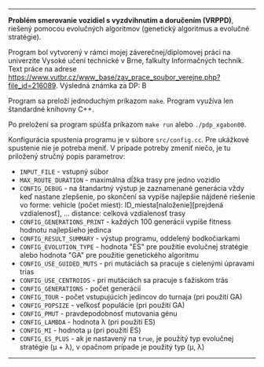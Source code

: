 <!-- TODO: preložiť do AJ -->

---

**Problém smerovanie vozidiel s vyzdvihnutím a doručením (VRPPD)**, riešený pomocou evolučných algoritmov (genetický algoritmus a evolučné stratégie).

Program bol vytvorený v rámci mojej záverečnej/diplomovej práci na univerzite Vysoké učení technické v Brne, falkulty Informačných techník. Text práce na adrese https://www.vutbr.cz/www_base/zav_prace_soubor_verejne.php?file_id=216089. Výsledná známka za DP: B

Program sa preloží jednoduchým príkazom `make`. Program využíva len štandardné knihovny C++.

Po preložení sa program spúšťa príkazom `make run` alebo `./pdp_xgabon00`.

Konfigurácia spustenia programu je v súbore `src/config.cc`. Pre ukážkové spustenie nie je potreba meniť. V prípade potreby zmeniť niečo, je tu priložený stručný popis parametrov:

* `INPUT_FILE` - vstupný súbor
* `MAX_ROUTE_DURATION` - maximálna dĺžka trasy pre jedno vozidlo
* `CONFIG_DEBUG` - na štandartný výstup je zaznamenané generácia vždy keď nastane zlepšenie, po skončení sa vypíše najlepšie nájdené riešenie vo forme: 
vehicle (počet miest): ID_miesta[naloženie][prejdená vzdialenosť], ... 
distance: celková vzdialenosť trasy
* `CONFIG_GENERATIONS_PRINT` - každých 100 generácií vypíše fitness hodnotu najlepšieho jedinca
* `CONFIG_RESULT_SUMMARY` - výstup programu, oddelený bodkočiarkami
* `CONFIG_EVOLUTION_TYPE` - hodnota "ES" pre použitie evolučnej stratégie alebo hodnota "GA" pre použitie genetického algoritmu
* `CONFIG_USE_GUIDED_MUTS` - pri mutáciách sa pracuje s cielenými úpravami trias
* `CONFIG_USE_CENTROIDS` - pri mutáciách sa pracuje s ťažiskom trás
* `CONFIG_GENERATIONS` - počet generácií
* `CONFIG_TOUR` - počet vstupujúcich jedincov do turnaja (pri použití GA)
* `CONFIG_POPSIZE` - veľkosť populácie (pri použití GA)
* `CONFIG_PMUT` - pravdepodobnosť mutovania génu
* `CONFIG_LAMBDA` - hodnota λ (pri použití ES)
* `CONFIG_MI` - hodnota μ (pri použití ES)
* `CONFIG_ES_PLUS` - ak je nastavený na `true`, je použitý typ evolučnej stratégie (μ + λ), v opačnom prípade je použitý typ (μ, λ) 
---
